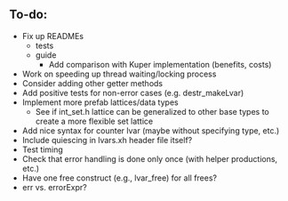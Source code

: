 ## To-do:

+ Fix up READMEs
    + tests
    + guide
        + Add comparison with Kuper implementation (benefits, costs)
+ Work on speeding up thread waiting/locking process
+ Consider adding other getter methods
+ Add positive tests for non-error cases (e.g. destr_makeLvar)
+ Implement more prefab lattices/data types
    + See if int_set.h lattice can be generalized to other base types to create a more flexible set lattice
+ Add nice syntax for counter lvar (maybe without specifying type, etc.)
+ Include quiescing in lvars.xh header file itself?
+ Test timing
+ Check that error handling is done only once (with helper productions, etc.)
+ Have one free construct (e.g., lvar_free) for all frees?
+ err vs. errorExpr?


